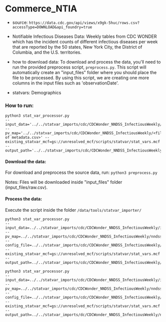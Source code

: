 # Commerce_NTIA

- source:  `https://data.cdc.gov/api/views/x9gk-5huc/rows.csv?accessType=DOWNLOAD&api_foundry=true`

- Notifiable Infectious Diseases Data: Weekly tables from CDC WONDER which has the incident counts of different infectious diseases per week that are reported by the 50 states, New York City, the District of Columbia, and the U.S. territories.

- how to download data: 
    To download and process the data, you'll need to run the provided preprocess script, `preprocess.py`. This script will automatically create an "input_files" folder where you should place the file to be processed.
    By using this script, we are creating one more columns in the input files such as 'observationDate'. 


- statvars: Demographics

### How to run:

```
python3 stat_var_processor.py 
--input_data='../../statvar_imports/cdc/CDCWonder_NNDSS_InfectiousWeekly/<input_file.csv>' 
--pv_map='../../statvar_imports/cdc/CDCWonder_NNDSS_InfectiousWeekly/<filename of metadata.csv>' --existing_statvar_mcf=gs://unresolved_mcf/scripts/statvar/stat_vars.mcf 
--output_path='../../statvar_imports/cdc/CDCWonder_NNDSS_InfectiousWeekly/<output_folder_name>/<filename>'
```

#### Download the data: 

For download and preprocess the source data, run:
`python3 preprocess.py`

Notes: 
Files will be downloaded inside "input_files" folder (input_files/raw.csv).


#### Process the data:

Execute the script inside the folder `/data/tools/statvar_importer/`

```
python3 stat_var_processor.py 
--input_data=../../statvar_imports/cdc/CDCWonder_NNDSS_InfectiousWeekly/input_files/rows.csv 
--pv_map=../../statvar_imports/cdc/CDCWonder_NNDSS_InfectiousWeekly/nndss_weekly_pvmap.csv 
--config_file=../../statvar_imports/cdc/CDCWonder_NNDSS_InfectiousWeekly/nndss_weekly_metadata.csv --existing_statvar_mcf=gs://unresolved_mcf/scripts/statvar/stat_vars.mcf 
--output_path=../../statvar_imports/cdc/CDCWonder_NNDSS_InfectiousWeekly/nndss_weekly/output
```

```
python3 stat_var_processor.py 
--input_data=../../statvar_imports/cdc/CDCWonder_NNDSS_InfectiousWeekly/input_files/rows.csv 
--pv_map=../../statvar_imports/cdc/CDCWonder_NNDSS_InfectiousWeekly/nndss_weekly_pvmap.csv 
--config_file=../../statvar_imports/cdc/CDCWonder_NNDSS_InfectiousWeekly/nndss_weekly_metadata.csv --existing_statvar_mcf=gs://unresolved_mcf/scripts/statvar/stat_vars.mcf 
--output_path=../../statvar_imports/dc/CDCWonder_NNDSS_InfectiousWeekly/nndss_weekly/output
```